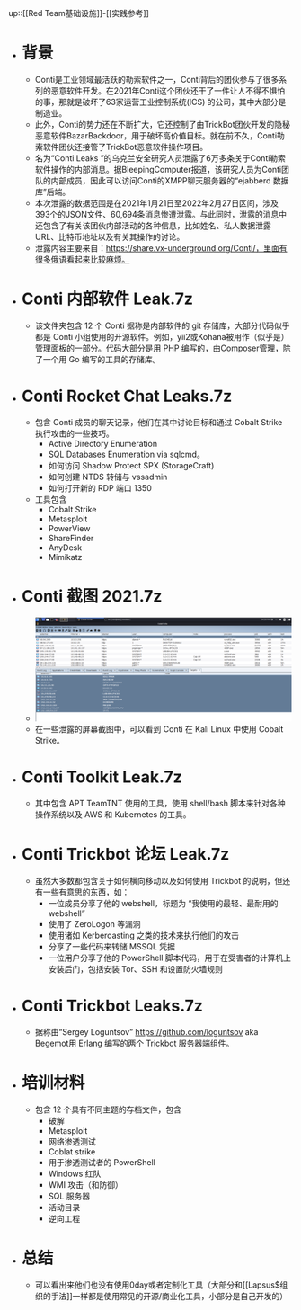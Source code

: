 up::[[Red Team基础设施]]-[[实践参考]]
- # 背景
	- Conti是工业领域最活跃的勒索软件之一，Conti背后的团伙参与了很多系列的恶意软件开发。在2021年Conti这个团伙还干了一件让人不得不惧怕的事，那就是破坏了63家运营工业控制系统(ICS) 的公司，其中大部分是制造业。
	- 此外，Conti的势力还在不断扩大，它还控制了由TrickBot团伙开发的隐秘恶意软件BazarBackdoor，用于破坏高价值目标。就在前不久，Conti勒索软件团伙还接管了TrickBot恶意软件操作项目。
	- 名为“Conti Leaks ”的乌克兰安全研究人员泄露了6万多条关于Conti勒索软件操作的内部消息。据BleepingComputer报道，该研究人员为Conti团队的内部成员，因此可以访问Conti的XMPP聊天服务器的“ejabberd 数据库”后端。
	- 本次泄露的数据范围是在2021年1月21日至2022年2月27日区间，涉及393个的JSON文件、60,694条消息惨遭泄露。与此同时，泄露的消息中还包含了有关该团伙内部活动的各种信息，比如姓名、私人数据泄露URL、比特币地址以及有关其操作的讨论。
	- 泄露内容主要来自：https://share.vx-underground.org/Conti/，里面有很多俄语看起来比较麻烦。
- # Conti 内部软件 Leak.7z
	- 该文件夹包含 12 个 Conti 据称是内部软件的 git 存储库，大部分代码似乎都是 Conti 小组使用的开源软件。例如，yii2或Kohana被用作（似乎是）管理面板的一部分。代码大部分是用 PHP 编写的，由Composer管理，除了一个用 Go 编写的工具的存储库。
- # Conti Rocket Chat Leaks.7z
	- 包含 Conti 成员的聊天记录，他们在其中讨论目标和通过 Cobalt Strike 执行攻击的一些技巧。
		- Active Directory Enumeration
		- SQL Databases Enumeration via sqlcmd。
		- 如何访问 Shadow Protect SPX (StorageCraft)
		- 如何创建 NTDS 转储与 vssadmin
		- 如何打开新的 RDP 端口 1350
	- 工具包含
		- Cobalt Strike
		- Metasploit
		- PowerView
		- ShareFinder
		- AnyDesk
		- Mimikatz
- # Conti 截图 2021.7z
	- <img src="/assets/Pasted image 20221104151343.png">
	- 在一些泄露的屏幕截图中，可以看到 Conti 在 Kali Linux 中使用 Cobalt Strike。
- # Conti Toolkit Leak.7z
	- 其中包含 APT TeamTNT 使用的工具，使用 shell/bash 脚本来针对各种操作系统以及 AWS 和 Kubernetes 的工具。
- # Conti Trickbot 论坛 Leak.7z
	- 虽然大多数都包含关于如何横向移动以及如何使用 Trickbot 的说明，但还有一些有意思的东西，如：
		- 一位成员分享了他的 webshell，标题为 “我使用的最轻、最耐用的 webshel​​l”
		- 使用了 ZeroLogon 等漏洞
		- 使用诸如 Kerberoasting 之类的技术来执行他们的攻击
		- 分享了一些代码来转储 MSSQL 凭据
		- 一位用户分享了他的 PowerShell 脚本代码，用于在受害者的计算机上安装后门，包括安装 Tor、SSH 和设置防火墙规则
- # Conti Trickbot Leaks.7z
	- 据称由“Sergey Loguntsov” https://github.com/loguntsov aka Begemot用 Erlang 编写的两个 Trickbot 服务器端组件。
- # 培训材料
	- 包含 12 个具有不同主题的存档文件，包含
		- 破解
		- Metasploit
		- 网络渗透测试
		- Coblat strike
		- 用于渗透测试者的 PowerShell
		- Windows 红队
		- WMI 攻击（和防御）
		- SQL 服务器
		- 活动目录
		- 逆向工程
- # 总结
	- 可以看出来他们也没有使用0day或者定制化工具（大部分和[[Lapsus$组织的手法]]一样都是使用常见的开源/商业化工具，小部分是自己开发的）